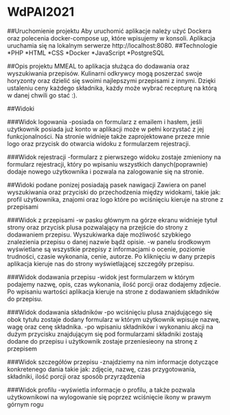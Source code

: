 # WdPAI2021

##Uruchomienie projektu
Aby uruchomić aplikacje należy użyć Dockera oraz polecenia docker-compose up, które wpisujemy w konsoli. Aplikacja uruchamia się na lokalnym serwerze http://localhost:8080.
##Technologie
*PHP
*HTML
*CSS
*Docker
*JavaScript
*PostgreSQL


##Opis projektu
MMEAL to aplikacja służąca do dodawania oraz wyszukiwania przepisów. Kulinarni odkrywcy mogą poszerzać swoje horyzonty oraz dzielić się swoimi najlepszymi przepisami z innymi. Dzięki ustaleniu ceny każdego składnika, każdy może wybrać recepturę na którą w danej chwili go stać :).

##Widoki 

###Widok logowania
-posiada on formularz z emailem i hasłem, jeśli użytkownik posiada już konto w aplikacji może w pełni korzystać z jej funkcjonalności. Na stronie widnieje także zaprojektowane przeze mnie logo oraz przycisk do otwarcia widoku z formularzem rejestracji.

###Widok rejestracji
-formularz z pierwszego widoku zostaje zmieniony na formularz rejestracji, który po wpisaniu wszystkich danych(poprawnie) dodaje nowego użytkownika i pozwala na zalogowanie się na stronie.

##Widoki podane ponizej posiadają pasek nawigacji
Zawiera on panel wyszukiwania oraz przyciski do przechodzenia między widokami, takie jak: profil użytkownika, znajomi oraz logo które po wciśnięciu kieruje na strone z przepisami

###Widok z przepisami
-w pasku głównym na górze ekranu widnieje tytuł strony oraz przycisk plusa pozwalający na przejście do strony z dodawaniem przepisu. Wyszukiwarka daje możliwość szybkiego znalezienia przepisu o danej nazwie bądź opisie.
-w panelu środkowym wyświetlane są wszystkie przepisy z informacjami o ocenie, poziomie trudności, czasie wykonania, cenie, autorze. Po kliknięciu w dany przepis aplikacja kieruje nas do strony wyświetlającej szczegóły przepisu.

###Widok dodawania przepisu
-widok jest formularzem w którym podajemy nazwę, opis, czas wykonania, ilość porcji oraz dodajemy zdjecie. Po wpisaniu wartości aplikacja kieruje na strone z dodawaniem składników do przepisu.

###Widok dodawania składników
-po wciśnięciu plusa znajdującego się obok tytułu zostaje dodany formularz w którym użytkownik wpisuje nazwę, wagę oraz cenę składnika.
-po wpisaniu składników i wykonaniu akcji na dużym przycisku znajdującym się pod formularzami składniki zostają dodane do przepisu i użytkownik zostaje przeniesieony na stronę z przepisem

###Widok szczegółów przepisu
-znajdziemy na nim informacje dotyczące konkretenego dania takie jak: zdjęcie, nazwę, czas przygotowania, składniki, ilość porcji oraz sposób przyrządzenia

###Widok profilu
-wyświetla informacje o profilu, a także pozwala użytkownikowi na wylogowanie się poprzez wciśnięcie ikony w prawym górnym rogu
